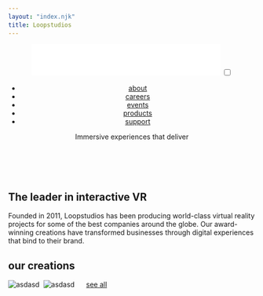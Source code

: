 ```yaml
---
layout: "index.njk"
title: Loopstudios
---
```


<!-- header -->
<header class="header">
    <div class="header__navigation container">
        <img src="./images/logo.svg" alt="Loopstudios - Home" />
        <input type="checkbox" id="toggle" />
        <label class="hamburger" for="toggle">
            <span class="top"> </span>
            <span class="middle"> </span>
            <span class="bottom"> </span>
        </label>
        <nav class="nav">
            <ul class="nav__items container">
                <li class="nav__item">
                    <a href="#0" class="nav__link"> about </a>
                </li>
                <li class="nav__item">
                    <a href="#0" class="nav__link"> careers </a>
                </li>
                <li class="nav__item">
                    <a href="#0" class="nav__link"> events </a>
                </li>
                <li class="nav__item">
                    <a href="#0" class="nav__link"> products </a>
                </li>
                <li class="nav__item">
                    <a href="#0" class="nav__link"> support </a>
                </li>
            </ul>
        </nav>
    </div>
    <section class="hero container">
        <!-- <h1 class="hero__title">Immersive experiences that deliver</h1> -->
        <p class="hero__title"> Immersive experiences that deliver </p>
    </section>
</header>
<!-- header -->


<main>
    <section class="intro container">
        <img
            src="./images/mobile/image-interactive.jpg"
            srcset="./images/mobile/image-interactive.jpg 720w, ./images/desktop/image-interactive.jpg 721w"
            alt=""
            class="intro__img"
        />
        <div class="intro__content">
            <h2 class="intro__title">
                The leader in interactive VR
            </h2>
            <p class="intro__text">
                Founded in 2011, Loopstudios has been producing world-class virtual reality projects for some of
                the best companies around the globe. Our award-winning creations have transformed businesses through
                digital experiences that bind to their brand.
            </p>
        </div>
    </section>
    <section class="creations container">
        <h2 class="creations__title"> our creations </h2>
        <img
            class="one"
            src="./images/mobile/image-deep-earth.jpg"
            srcset="./images/mobile/image-deep-earth.jpg 720w, ./images/desktop/image-deep-earth.jpg 721w"
            alt="asdasd"
        />
        <img
            class="two"
            src="./images/mobile/image-night-arcade.jpg"
            srcset="./images/mobile/image-night-arcade.jpg 720w, ./images/desktop/image-night-arcade.jpg 721w"
            alt=""
        />
        <img
            class="three"
            srcset="./images/mobile/image-soccer-team.jpg 720w, ./images/desktop/image-soccer-team.jpg 721w"
            alt="asdasd"
        />
        <img
            class="four"
            src="./images/mobile/image-grid.jpg"
            srcset="./images/mobile/image-grid.jpg 720w, ./images/desktop/image-grid.jpg 721w"
            alt=""
        />
        <img
            class="five"
            src="./images/mobile/image-from-above.jpg"
            srcset="./images/mobile/image-from-above.jpg 720w, ./images/desktop/image-from-above.jpg 721w"
            alt=""
        />
        <img
            class="six"
            src="./images/mobile/image-pocket-borealis.jpg"
            srcset="./images/mobile/image-pocket-borealis.jpg 720w, ./images/desktop/image-pocket-borealis.jpg 721w"
            alt=""
        />
        <img
            class="seven"
            src="./images/mobile/image-curiosity.jpg"
            srcset="./images/mobile/image-curiosity.jpg 720w, ./images/desktop/image-curiosity.jpg 721w"
            alt=""
        />
        <img
            class="eight"
            src="./images/mobile/image-fisheye.jpg"
            srcset="./images/mobile/image-fisheye.jpg 720w, ./images/desktop/image-curiosity.jpg 721w"
            alt=""
        />
        <a href="#0" class="creations__button"> see all </a>
    </section>
</main>
